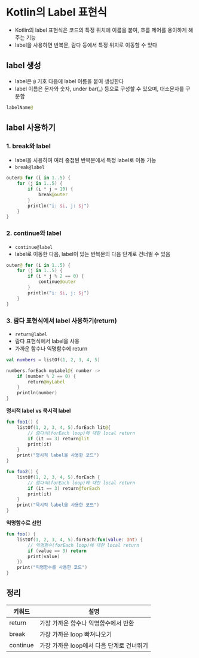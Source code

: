# Kotlin의 Label 표현식

- Kotlin의 label 표현식은 코드의 특정 위치에 이름을 붙여, 흐름 제어를 용이하게 해주는 기능
- label을 사용하면 반복문, 람다 등에서 특정 위치로 이동할 수 있다

## label 생성

- label은 `@` 기호 다음에 label 이름을 붙여 생성한다
- label 이름은 문자와 숫자, under bar(_) 등으로 구성할 수 있으며, 대소문자를 구분함

```kotlin
labelName@
```

## label 사용하기

### 1. break와 label

- label을 사용하여 여러 중첩된 반복문에서 특정 label로 이동 가능 
- `break@label`

```kotlin
outer@ for (i in 1..5) {
    for (j in 1..5) {
        if (i * j > 10) {
            break@outer
        }
        println("i: $i, j: $j")
    }
}
```

### 2. continue와 label

- `continue@label`
- label로 이동한 다음, label이 있는 반복문의 다음 단계로 건너뛸 수 있음

```kotlin
outer@ for (i in 1..5) {
    for (j in 1..5) {
        if (i * j % 2 == 0) {
            continue@outer
        }
        println("i: $i, j: $j")
    }
}
```

### 3. 람다 표현식에서 label 사용하기(return)

- `return@label`
- 람다 표현식에서 label을 사용
- 가까운 함수나 익명함수에 return

```kotlin
val numbers = listOf(1, 2, 3, 4, 5)

numbers.forEach myLabel@{ number ->
    if (number % 2 == 0) {
        return@myLabel
    }
    println(number)
}
```

**명시적 label vs 묵시적 label**

```kotlin
fun foo1() {
    listOf(1, 2, 3, 4, 5).forEach lit@{
        // 람다식(forEach loop)에 대한 local return
        if (it == 3) return@lit
        print(it)
    }
    print("명시적 label을 사용한 코드")
}

fun foo2() {
    listOf(1, 2, 3, 4, 5).forEach {
        // 람다식(forEach loop)에 대한 local return
        if (it == 3) return@forEach 
        print(it)
    }
    print("묵시적 label을 사용한 코드")
}
```

**익명함수로 선언**
```kotlin
fun foo() {
    listOf(1, 2, 3, 4, 5).forEach(fun(value: Int) {
        // 익명함수(forEach loop)에 대한 local return
        if (value == 3) return
        print(value)
    })
    print("익명함수를 사용한 코드")
}
```

## 정리

| 키워드      | 설명                        |
|----------|---------------------------|
| return   | 가장 가까운 함수나 익명함수에서 반환      |
| break    | 가장 가까운 loop 빠져나오기         |
| continue | 가장 가까운 loop에서 다음 단계로 건너뛰기 |